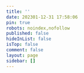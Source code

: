 ```yaml
---
title: ''
date: 202301-12-31 17:58:06
pin: true
robots: noindex,nofollow
published: false
hideInList: false
isTop: false
comment: false
layout: page
sidebar: []
---
```

<!-- GitCalendar容器 -->
<div id="gitZone"></div>
